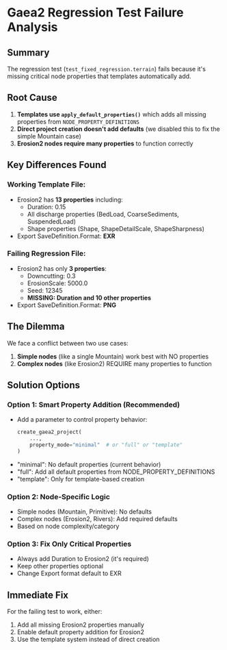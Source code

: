 # Gaea2 Regression Test Failure Analysis

## Summary

The regression test (`test_fixed_regression.terrain`) fails because it's missing critical node properties that templates automatically add.

## Root Cause

1. **Templates use `apply_default_properties()`** which adds all missing properties from `NODE_PROPERTY_DEFINITIONS`
2. **Direct project creation doesn't add defaults** (we disabled this to fix the simple Mountain case)
3. **Erosion2 nodes require many properties** to function correctly

## Key Differences Found

### Working Template File:
- Erosion2 has **13 properties** including:
  - Duration: 0.15
  - All discharge properties (BedLoad, CoarseSediments, SuspendedLoad)
  - Shape properties (Shape, ShapeDetailScale, ShapeSharpness)
- Export SaveDefinition.Format: **EXR**

### Failing Regression File:
- Erosion2 has only **3 properties**:
  - Downcutting: 0.3
  - ErosionScale: 5000.0
  - Seed: 12345
  - **MISSING: Duration and 10 other properties**
- Export SaveDefinition.Format: **PNG**

## The Dilemma

We face a conflict between two use cases:

1. **Simple nodes** (like a single Mountain) work best with NO properties
2. **Complex nodes** (like Erosion2) REQUIRE many properties to function

## Solution Options

### Option 1: Smart Property Addition (Recommended)
- Add a parameter to control property behavior:
  ```python
  create_gaea2_project(
      ...,
      property_mode="minimal"  # or "full" or "template"
  )
  ```
- "minimal": No default properties (current behavior)
- "full": Add all default properties from NODE_PROPERTY_DEFINITIONS
- "template": Only for template-based creation

### Option 2: Node-Specific Logic
- Simple nodes (Mountain, Primitive): No defaults
- Complex nodes (Erosion2, Rivers): Add required defaults
- Based on node complexity/category

### Option 3: Fix Only Critical Properties
- Always add Duration to Erosion2 (it's required)
- Keep other properties optional
- Change Export format default to EXR

## Immediate Fix

For the failing test to work, either:
1. Add all missing Erosion2 properties manually
2. Enable default property addition for Erosion2
3. Use the template system instead of direct creation
